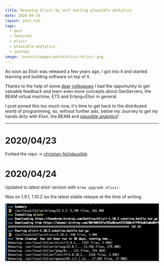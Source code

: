 ```yaml
---
title: Resuming Elixir by self hosting plausible analytics
date: 2020-04-24
layout: post.njk
tags:
  - post
  - featured
  - elixir
  - plausible-analytics
  - journey
image: /assets/images/posts/elixir/elixir.png
---
```


As soon as Elixir was released a few years ago, I got into it and started learning and building software on top of it.

Thanks to the help of some [dear](https://twitter.com/pdincau) [colleagues](https://twitter.com/joebew42) I had the opportunity to get valuable feedback and learn even more concepts about GenServers, the BEAM virtual machine, ETS and Erlang+Elixir in general.

I post-poned this too much now, it's time to get back to the distributed world of programming, so, without further ado, below my Journey to get my hands dirty with Elixir, the BEAM and [plausible analytics](http://plausible.io/)!

---

# 2020/04/23

Forked the repo -> [christian-fei/plausible](https://github.com/christian-fei/plausible)

# 2020/04/24

Updated to latest elixir version with `brew upgrade elixir`.

Was on 1.9.1, 1.10.2 iss the latest stable release at the time of writing.

![elixir 1.10.2 installation](/assets/images/posts/elixir/elixir-1.10.2-installation.png)

